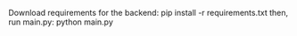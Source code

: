 Download requirements for the backend:
pip install -r requirements.txt
then, run main.py:
python main.py

